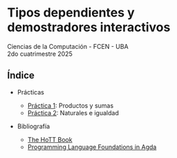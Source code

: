 # Tipos dependientes y demostradores interactivos

Ciencias de la Computación - FCEN - UBA\
2do cuatrimestre 2025

## Índice

- Prácticas

  - [Práctica 1](prácticas/p01): Productos y sumas
  - [Práctica 2](prácticas/p02): Naturales e igualdad

- Bibliografía

  - [The HoTT Book](https://homotopytypetheory.org/book/)
  - [Programming Language Foundations in Agda](https://plfa.inf.ed.ac.uk/22.08/)
